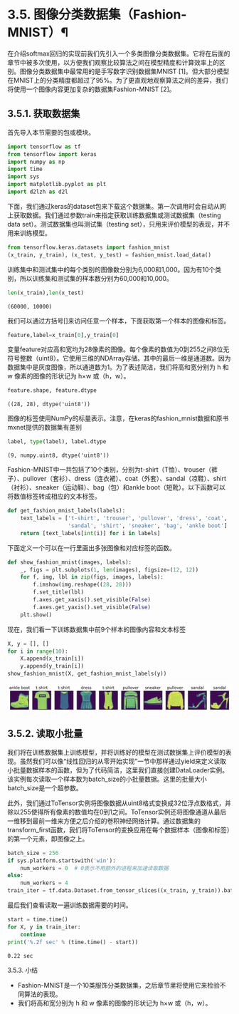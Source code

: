 
# 3.5. 图像分类数据集（Fashion-MNIST）¶
在介绍softmax回归的实现前我们先引入一个多类图像分类数据集。它将在后面的章节中被多次使用，以方便我们观察比较算法之间在模型精度和计算效率上的区别。图像分类数据集中最常用的是手写数字识别数据集MNIST [1]。但大部分模型在MNIST上的分类精度都超过了95%。为了更直观地观察算法之间的差异，我们将使用一个图像内容更加复杂的数据集Fashion-MNIST [2]。

## 3.5.1. 获取数据集
首先导入本节需要的包或模块。


```python
import tensorflow as tf
from tensorflow import keras
import numpy as np
import time
import sys
import matplotlib.pyplot as plt
import d2lzh as d2l
```

下面，我们通过keras的dataset包来下载这个数据集。第一次调用时会自动从网上获取数据。我们通过参数train来指定获取训练数据集或测试数据集（testing data set）。测试数据集也叫测试集（testing set），只用来评价模型的表现，并不用来训练模型。


```python
from tensorflow.keras.datasets import fashion_mnist
(x_train, y_train), (x_test, y_test) = fashion_mnist.load_data()
```

训练集中和测试集中的每个类别的图像数分别为6,000和1,000。因为有10个类别，所以训练集和测试集的样本数分别为60,000和10,000。


```python
len(x_train),len(x_test)
```




    (60000, 10000)



我们可以通过方括号[]来访问任意一个样本，下面获取第一个样本的图像和标签。


```python
feature,label=x_train[0],y_train[0]
```

变量feature对应高和宽均为28像素的图像。每个像素的数值为0到255之间8位无符号整数（uint8）。它使用三维的NDArray存储。其中的最后一维是通道数。因为数据集中是灰度图像，所以通道数为1。为了表述简洁，我们将高和宽分别为 h 和 w 像素的图像的形状记为 h×w 或（h，w）。


```python
feature.shape, feature.dtype
```




    ((28, 28), dtype('uint8'))



图像的标签使用NumPy的标量表示。注意，在keras的fashion_mnist数据和原书mxnet提供的数据集有差别


```python
label, type(label), label.dtype
```




    (9, numpy.uint8, dtype('uint8'))



Fashion-MNIST中一共包括了10个类别，分别为t-shirt（T恤）、trouser（裤子）、pullover（套衫）、dress（连衣裙）、coat（外套）、sandal（凉鞋）、shirt（衬衫）、sneaker（运动鞋）、bag（包）和ankle boot（短靴）。以下函数可以将数值标签转成相应的文本标签。


```python
def get_fashion_mnist_labels(labels):
    text_labels = ['t-shirt', 'trouser', 'pullover', 'dress', 'coat',
                   'sandal', 'shirt', 'sneaker', 'bag', 'ankle boot']
    return [text_labels[int(i)] for i in labels]
```

下面定义一个可以在一行里画出多张图像和对应标签的函数。


```python
def show_fashion_mnist(images, labels):
    _, figs = plt.subplots(1, len(images), figsize=(12, 12))
    for f, img, lbl in zip(figs, images, labels):
        f.imshow(img.reshape((28, 28)))
        f.set_title(lbl)
        f.axes.get_xaxis().set_visible(False)
        f.axes.get_yaxis().set_visible(False)
    plt.show()
```

现在，我们看一下训练数据集中前9个样本的图像内容和文本标签


```python
X, y = [], []
for i in range(10):
    X.append(x_train[i])
    y.append(y_train[i])
show_fashion_mnist(X, get_fashion_mnist_labels(y))
```


![png](../img/chapter03/3.5_output1.png)


## 3.5.2. 读取小批量
我们将在训练数据集上训练模型，并将训练好的模型在测试数据集上评价模型的表现。虽然我们可以像“线性回归的从零开始实现”一节中那样通过yield来定义读取小批量数据样本的函数，但为了代码简洁，这里我们直接创建DataLoader实例。该实例每次读取一个样本数为batch_size的小批量数据。这里的批量大小batch_size是一个超参数。


此外，我们通过ToTensor实例将图像数据从uint8格式变换成32位浮点数格式，并除以255使得所有像素的数值均在0到1之间。ToTensor实例还将图像通道从最后一维移到最前一维来方便之后介绍的卷积神经网络计算。通过数据集的transform_first函数，我们将ToTensor的变换应用在每个数据样本（图像和标签）的第一个元素，即图像之上。


```python
batch_size = 256
if sys.platform.startswith('win'):
    num_workers = 0  # 0表示不用额外的进程来加速读取数据
else:
    num_workers = 4
train_iter = tf.data.Dataset.from_tensor_slices((x_train, y_train)).batch(256)
```

最后我们查看读取一遍训练数据需要的时间。


```python
start = time.time()
for X, y in train_iter:
    continue
print('%.2f sec' % (time.time() - start))
```

    0.22 sec
    

3.5.3. 小结

* Fashion-MNIST是一个10类服饰分类数据集，之后章节里将使用它来检验不同算法的表现。
* 我们将高和宽分别为 h 和 w 像素的图像的形状记为 h×w 或（h，w）。


